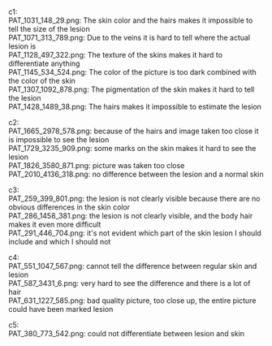 c1: <br>
PAT_1031_148_29.png: The skin color and the hairs makes it impossible to tell the size of the lesion <br>
PAT_1071_313_789.png: Due to the veins it is hard to tell where the actual lesion is <br>
PAT_1128_497_322.png: The texture of the skins makes it hard to differentiate anything <br>
PAT_1145_534_524.png: The color of the picture is too dark combined with the color of the skin <br>
PAT_1307_1092_878.png: The pigmentation of the skin makes it hard to tell the lesion <br>
PAT_1428_1489_38.png: The hairs makes it impossible to estimate the lesion <br>

c2: <br>
PAT_1665_2978_578.png: because of the hairs and image taken too close it is impossible to see the lesion <br>
PAT_1729_3235_909.png: some marks on the skin makes it hard to see the lesion <br>
PAT_1826_3580_871.png: picture was taken too close <br>
PAT_2010_4136_318.png: no difference between the lesion and a normal skin <br>

c3: <br>
PAT_259_399_801.png: the lesion is not clearly visible because there are no obvious differences in the skin color <br>
PAT_286_1458_381.png: the lesion is not clearly visible, and the body hair makes it even more difficult <br>
PAT_291_446_704.png: it's not evident which part of the skin lesion I should include and which I should not <br>

c4: <br>
PAT_551_1047_567.png: cannot tell the difference between regular skin and lesion <br>
PAT_587_3431_6.png: very hard to see the difference and there is a lot of hair <br>
PAT_631_1227_585.png: bad quality picture, too close up, the entire picture could have been marked lesion <br>

c5: <br>
PAT_380_773_542.png: could not differentiate between lesion and skin <br>